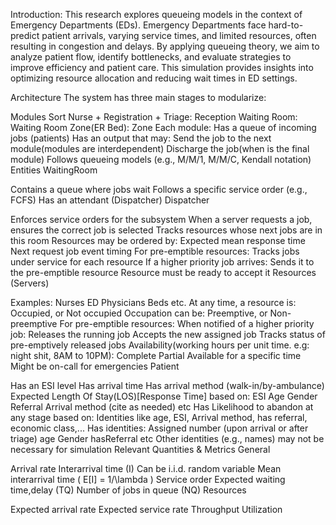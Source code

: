 Introduction:
This research explores queueing models in the context of Emergency Departments (EDs). Emergency Departments face hard-to-predict patient arrivals, varying service times, and limited resources, often resulting in congestion and delays. By applying queueing theory, we aim to analyze patient flow, identify bottlenecks, and evaluate strategies to improve efficiency and patient care. This simulation provides insights into optimizing resource allocation and reducing wait times in ED settings.

Architecture
The system has three main stages to modularize:

Modules
Sort Nurse + Registration + Triage: Reception
Waiting Room: Waiting Room
Zone(ER Bed): Zone
Each module:
Has a queue of incoming jobs (patients)
Has an output that may:
Send the job to the next module(modules are interdependent)
Discharge the job(when is the final module)
Follows queueing models (e.g., M/M/1, M/M/C, Kendall notation)
Entities
WaitingRoom

Contains a queue where jobs wait
Follows a specific service order (e.g., FCFS)
Has an attendant (Dispatcher)
Dispatcher

Enforces service orders for the subsystem
When a server requests a job, ensures the correct job is selected
Tracks resources whose next jobs are in this room
Resources may be ordered by:
Expected mean response time
Next request job event timing
For pre-emptible resources:
Tracks jobs under service for each resource
If a higher priority job arrives:
Sends it to the pre-emptible resource
Resource must be ready to accept it
Resources (Servers)

Examples:
Nurses
ED Physicians
Beds
etc.
At any time, a resource is:
Occupied, or
Not occupied
Occupation can be:
Preemptive, or
Non-preemptive
For pre-emptible resources:
When notified of a higher priority job:
Releases the running job
Accepts the new assigned job
Tracks status of pre-emptively released jobs
Availability(working hours per unit time. e.g: night shit, 8AM to 10PM):
Complete
Partial
Available for a specific time
Might be on-call for emergencies
Patient

Has an ESI level
Has arrival time
Has arrival method (walk-in/by-ambulance)
Expected Length Of Stay(LOS)[Response Time] based on:
ESI
Age
Gender
Referral
Arrival method
(cite as needed)
etc
Has Likelihood to abandon at any stage based on:
Identities like age, ESI, Arrival method, has referral, economic class,...
Has identities:
Assigned number (upon arrival or after triage)
age
Gender
hasReferral
etc
Other identities (e.g., names) may not be necessary for simulation
Relevant Quantities & Metrics
General

Arrival rate
Interarrival time (I)
Can be i.i.d. random variable
Mean interarrival time ( E[I] = 1/\lambda )
Service order
Expected waiting time,delay (TQ)
Number of jobs in queue (NQ)
Resources

Expected arrival rate
Expected service rate
Throughput
Utilization
